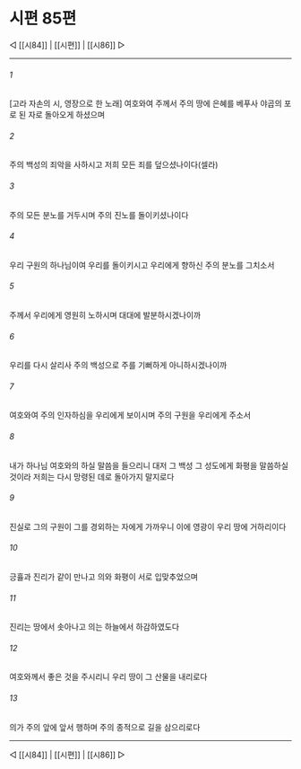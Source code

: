 ﻿# 시편 85편

◁ [[시84]] | [[시편]] | [[시86]] ▷
***

###### 1
[고라 자손의 시, 영장으로 한 노래] 여호와여 주께서 주의 땅에 은혜를 베푸사 야곱의 포로 된 자로 돌아오게 하셨으며

###### 2
주의 백성의 죄악을 사하시고 저희 모든 죄를 덮으셨나이다(셀라)

###### 3
주의 모든 분노를 거두시며 주의 진노를 돌이키셨나이다

###### 4
우리 구원의 하나님이여 우리를 돌이키시고 우리에게 향하신 주의 분노를 그치소서

###### 5
주께서 우리에게 영원히 노하시며 대대에 발분하시겠나이까

###### 6
우리를 다시 살리사 주의 백성으로 주를 기뻐하게 아니하시겠나이까

###### 7
여호와여 주의 인자하심을 우리에게 보이시며 주의 구원을 우리에게 주소서

###### 8
내가 하나님 여호와의 하실 말씀을 들으리니 대저 그 백성 그 성도에게 화평을 말씀하실 것이라 저희는 다시 망령된 데로 돌아가지 말지로다

###### 9
진실로 그의 구원이 그를 경외하는 자에게 가까우니 이에 영광이 우리 땅에 거하리이다

###### 10
긍휼과 진리가 같이 만나고 의와 화평이 서로 입맞추었으며

###### 11
진리는 땅에서 솟아나고 의는 하늘에서 하감하였도다

###### 12
여호와께서 좋은 것을 주시리니 우리 땅이 그 산물을 내리로다

###### 13
의가 주의 앞에 앞서 행하며 주의 종적으로 길을 삼으리로다


***
◁ [[시84]] | [[시편]] | [[시86]] ▷